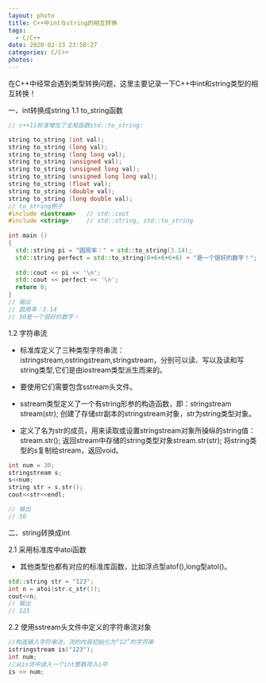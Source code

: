```yaml
---
layout: photo
title: C++中int与string的相互转换
tags:
  - C/C++
date: 2020-02-23 23:50:27
categories: C/C++
photos:
---
```

在C++中经常会遇到类型转换问题，这里主要记录一下C++中int和string类型的相互转换！
<!--more-->
一、int转换成string
1.1 to_string函数
```c++
// c++11标准增加了全局函数std::to_string:

string to_string (int val);
string to_string (long val);
string to_string (long long val);
string to_string (unsigned val);
string to_string (unsigned long val);
string to_string (unsigned long long val);
string to_string (float val);
string to_string (double val);
string to_string (long double val);
// to_string例子
#include <iostream>   // std::cout  
#include <string>     // std::string, std::to_string  
  
int main ()  
{  
  std::string pi = "圆周率：" + std::to_string(3.14);  
  std::string perfect = std::to_string(6+6+6+6+6) + "是一个很好的数字！";  
    
  std::cout << pi << '\n';  
  std::cout << perfect << '\n';  
  return 0;  
} 
// 输出
// 圆周率：3.14
// 30是一个很好的数字！

```

1.2 字符串流

- 标准库定义了三种类型字符串流：istringstream,ostringstream,stringstream，分别可以读、写以及读和写string类型,它们是由iostream类型派生而来的。

- 要使用它们需要包含sstream头文件。

- sstream类型定义了一个有string形参的构造函数，即：stringstream stream(str); 创建了存储str副本的stringstream对象，str为string类型对象。

- 定义了名为str的成员，用来读取或设置stringstream对象所操纵的string值：stream.str(); 返回stream中存储的string类型对象stream.str(str); 将string类型的s复制给stream，返回void。

```c++
int num = 30;
stringstream s;
s<<num; 
string str = s.str();
cout<<str<<endl; 

// 输出
// 30
```

二、string转换成int

2.1 采用标准库中atoi函数
- 其他类型也都有对应的标准库函数，比如浮点型atof(),long型atol()。
```c++
std::string str = "123";
int n = atoi(str.c_str());
cout<<n; 
// 输出
// 123
```
2.2 使用sstream头文件中定义的字符串流对象

```c++
//构造输入字符串流，流的内容初始化为“12”的字符串
istringstream is("123");
int num;
//从is流中读入一个int整数存入i中
is >> num;
```

